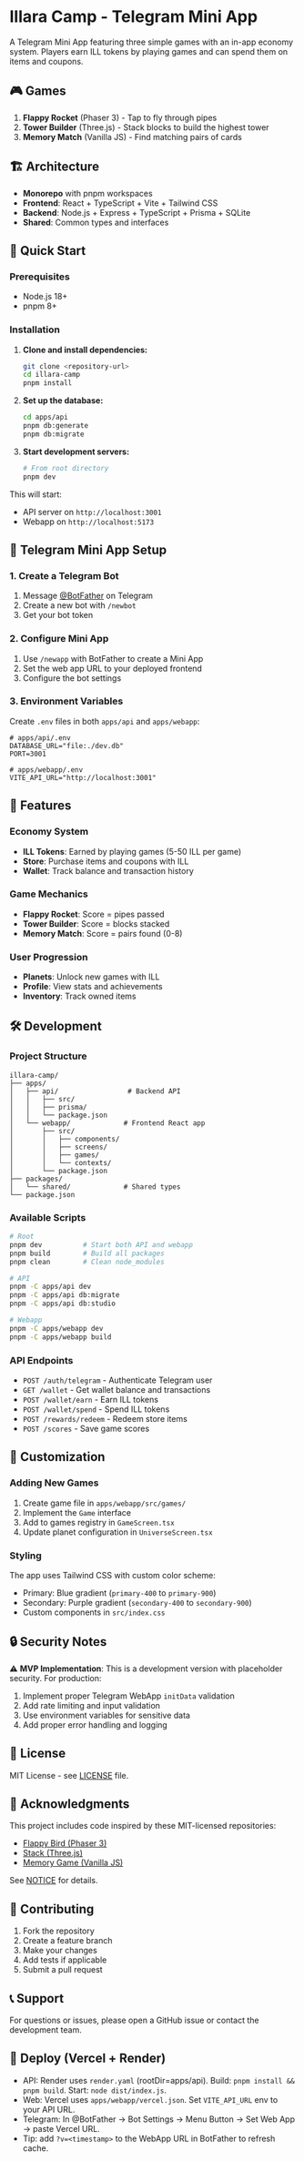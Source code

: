 # Illara Camp - Telegram Mini App

A Telegram Mini App featuring three simple games with an in-app economy system. Players earn ILL tokens by playing games and can spend them on items and coupons.

## 🎮 Games

1. **Flappy Rocket** (Phaser 3) - Tap to fly through pipes
2. **Tower Builder** (Three.js) - Stack blocks to build the highest tower
3. **Memory Match** (Vanilla JS) - Find matching pairs of cards

## 🏗️ Architecture

- **Monorepo** with pnpm workspaces
- **Frontend**: React + TypeScript + Vite + Tailwind CSS
- **Backend**: Node.js + Express + TypeScript + Prisma + SQLite
- **Shared**: Common types and interfaces

## 🚀 Quick Start

### Prerequisites

- Node.js 18+ 
- pnpm 8+

### Installation

1. **Clone and install dependencies:**
   ```bash
   git clone <repository-url>
   cd illara-camp
   pnpm install
   ```

2. **Set up the database:**
   ```bash
   cd apps/api
   pnpm db:generate
   pnpm db:migrate
   ```

3. **Start development servers:**
   ```bash
   # From root directory
   pnpm dev
   ```

This will start:
- API server on `http://localhost:3001`
- Webapp on `http://localhost:5173`

## 📱 Telegram Mini App Setup

### 1. Create a Telegram Bot

1. Message [@BotFather](https://t.me/botfather) on Telegram
2. Create a new bot with `/newbot`
3. Get your bot token

### 2. Configure Mini App

1. Use `/newapp` with BotFather to create a Mini App
2. Set the web app URL to your deployed frontend
3. Configure the bot settings

### 3. Environment Variables

Create `.env` files in both `apps/api` and `apps/webapp`:

```env
# apps/api/.env
DATABASE_URL="file:./dev.db"
PORT=3001

# apps/webapp/.env
VITE_API_URL="http://localhost:3001"
```

## 🎯 Features

### Economy System
- **ILL Tokens**: Earned by playing games (5-50 ILL per game)
- **Store**: Purchase items and coupons with ILL
- **Wallet**: Track balance and transaction history

### Game Mechanics
- **Flappy Rocket**: Score = pipes passed
- **Tower Builder**: Score = blocks stacked
- **Memory Match**: Score = pairs found (0-8)

### User Progression
- **Planets**: Unlock new games with ILL
- **Profile**: View stats and achievements
- **Inventory**: Track owned items

## 🛠️ Development

### Project Structure

```
illara-camp/
├── apps/
│   ├── api/                 # Backend API
│   │   ├── src/
│   │   ├── prisma/
│   │   └── package.json
│   └── webapp/             # Frontend React app
│       ├── src/
│       │   ├── components/
│       │   ├── screens/
│       │   ├── games/
│       │   └── contexts/
│       └── package.json
├── packages/
│   └── shared/             # Shared types
└── package.json
```

### Available Scripts

```bash
# Root
pnpm dev          # Start both API and webapp
pnpm build        # Build all packages
pnpm clean        # Clean node_modules

# API
pnpm -C apps/api dev
pnpm -C apps/api db:migrate
pnpm -C apps/api db:studio

# Webapp
pnpm -C apps/webapp dev
pnpm -C apps/webapp build
```

### API Endpoints

- `POST /auth/telegram` - Authenticate Telegram user
- `GET /wallet` - Get wallet balance and transactions
- `POST /wallet/earn` - Earn ILL tokens
- `POST /wallet/spend` - Spend ILL tokens
- `POST /rewards/redeem` - Redeem store items
- `POST /scores` - Save game scores

## 🎨 Customization

### Adding New Games

1. Create game file in `apps/webapp/src/games/`
2. Implement the `Game` interface
3. Add to games registry in `GameScreen.tsx`
4. Update planet configuration in `UniverseScreen.tsx`

### Styling

The app uses Tailwind CSS with custom color scheme:
- Primary: Blue gradient (`primary-400` to `primary-900`)
- Secondary: Purple gradient (`secondary-400` to `secondary-900`)
- Custom components in `src/index.css`

## 🔒 Security Notes

⚠️ **MVP Implementation**: This is a development version with placeholder security. For production:

1. Implement proper Telegram WebApp `initData` validation
2. Add rate limiting and input validation
3. Use environment variables for sensitive data
4. Add proper error handling and logging

## 📄 License

MIT License - see [LICENSE](LICENSE) file.

## 🙏 Acknowledgments

This project includes code inspired by these MIT-licensed repositories:
- [Flappy Bird (Phaser 3)](https://github.com/usmansbk/flappy-bird)
- [Stack (Three.js)](https://github.com/KonradLinkowski/Stack)
- [Memory Game (Vanilla JS)](https://github.com/taniarascia/memory)

See [NOTICE](NOTICE) for details.

## 🤝 Contributing

1. Fork the repository
2. Create a feature branch
3. Make your changes
4. Add tests if applicable
5. Submit a pull request

## 📞 Support

For questions or issues, please open a GitHub issue or contact the development team.

## 🚀 Deploy (Vercel + Render)
- API: Render uses `render.yaml` (rootDir=apps/api). Build: `pnpm install && pnpm build`. Start: `node dist/index.js`.
- Web: Vercel uses `apps/webapp/vercel.json`. Set `VITE_API_URL` env to your API URL.
- Telegram: In @BotFather → Bot Settings → Menu Button → Set Web App → paste Vercel URL.
- Tip: add `?v=<timestamp>` to the WebApp URL in BotFather to refresh cache.
